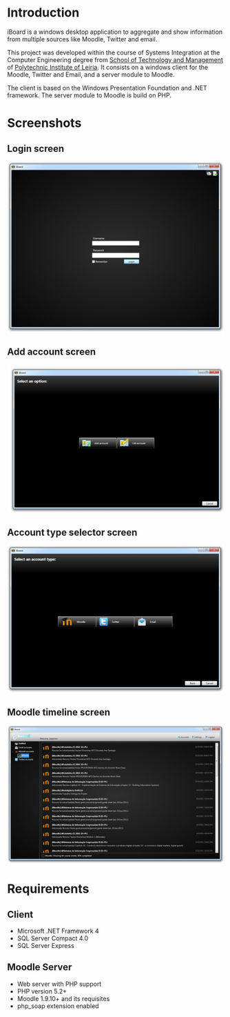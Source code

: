 # Introduction #
iBoard is a windows desktop application to aggregate and show information from multiple sources like Moodle, Twitter and email.

This project was developed within the course of Systems Integration at the Computer Engineering degree from [School of Technology and Management](http://www.estg.ipleiria.pt/) of [Polytechnic Institute of Leiria](http://www.ipleiria.pt/). It consists on a windows client for the Moodle, Twitter and Email, and a server module to Moodle.

The client is based on the Windows Presentation Foundation and .NET framework. The server module to Moodle is build on PHP.


# Screenshots #
## Login screen ##
![Image of the login screen](https://raw.githubusercontent.com/cesperanc/iboard-is/wiki/images/01-login.jpg)

## Add account screen ##
![Image of the add account screen](https://raw.githubusercontent.com/cesperanc/iboard-is/wiki/images/02-add_account.jpg)

## Account type selector screen ##
![Image of the account type screen](https://raw.githubusercontent.com/cesperanc/iboard-is/wiki/images/03-add_account_type.jpg)

## Moodle timeline screen ##
![Image of the moodle timeline screen](https://raw.githubusercontent.com/cesperanc/iboard-is/wiki/images/05-moodle_timeline.jpg)


# Requirements #
## Client ##
  * Microsoft .NET Framework 4
  * SQL Server Compact 4.0
  * SQL Server Express

## Moodle Server ##
  * Web server with PHP support
  * PHP version 5.2+
  * Moodle 1.9.10+ and its requisites
  * php\_soap extension enabled
